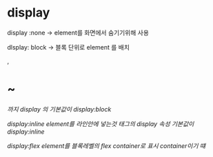 # display
display :none 
-> element를 화면에서 숨기기위해 사용

dlsplay: block
-> 블록 단위로 element 를 배치
 <p> <div>,<h1>~<h6> 까지 display 의 기본값이 display:block

display:inline
 element를 라인안에 넣는것
 <span>태그의 display 속성 기본값이 display:inline

display:flex
element를 블록레벨의 flex container로 표시
container이기 떄